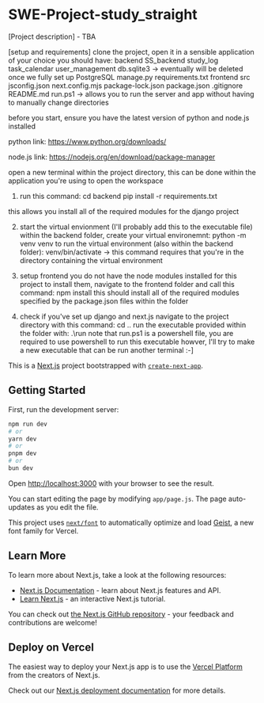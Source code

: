 # SWE-Project-study_straight

[Project description] - TBA

[setup and requirements]
clone the project, open it in a sensible application of your choice
you should have:
    backend
        SS_backend
        study_log
        task_calendar
        user_management
        db.sqlite3 -> eventually will be deleted once we fully set up PostgreSQL
        manage.py
        requirements.txt
    frontend
        src
        jsconfig.json
        next.config.mjs
        package-lock.json
        package.json
    .gitignore
    README.md
    run.ps1 -> allows you to run the server and app without having to manually change directories

before you start, ensure you have the latest version of python and node.js installed

python link: https://www.python.org/downloads/

node.js link: https://nodejs.org/en/download/package-manager

open a new terminal within the project directory, this can be done within the application you're using to open the workspace

1) run this command:
cd backend
pip install -r requirements.txt

this allows you install all of the required modules for the django project

2) start the virtual envionment (I'll probably add this to the executable file)
within the backend folder, create your virtual environemnt:
python -m venv venv
to run the virtual environment (also within the backend folder):
venv/bin/activate -> this command requires that you're in the directory containing the virtual environment

3) setup frontend
you do not have the node modules installed for this project
to install them, navigate to the frontend folder and call this command:
npm install
this should install all of the required modules specified by the package.json files within the folder

4) check if you've set up django and next.js 
navigate to the project directory with this command:
cd ..
run the executable provided within the folder with:
.\run
note that run.ps1 is a powershell file, you are required to use powershell to run this executable
howver, I'll try to make a new executable that can be run another terminal :-]





This is a [Next.js](https://nextjs.org) project bootstrapped with [`create-next-app`](https://nextjs.org/docs/app/api-reference/cli/create-next-app).

## Getting Started

First, run the development server:

```bash
npm run dev
# or
yarn dev
# or
pnpm dev
# or
bun dev
```

Open [http://localhost:3000](http://localhost:3000) with your browser to see the result.

You can start editing the page by modifying `app/page.js`. The page auto-updates as you edit the file.

This project uses [`next/font`](https://nextjs.org/docs/app/building-your-application/optimizing/fonts) to automatically optimize and load [Geist](https://vercel.com/font), a new font family for Vercel.

## Learn More

To learn more about Next.js, take a look at the following resources:

- [Next.js Documentation](https://nextjs.org/docs) - learn about Next.js features and API.
- [Learn Next.js](https://nextjs.org/learn) - an interactive Next.js tutorial.

You can check out [the Next.js GitHub repository](https://github.com/vercel/next.js) - your feedback and contributions are welcome!

## Deploy on Vercel

The easiest way to deploy your Next.js app is to use the [Vercel Platform](https://vercel.com/new?utm_medium=default-template&filter=next.js&utm_source=create-next-app&utm_campaign=create-next-app-readme) from the creators of Next.js.

Check out our [Next.js deployment documentation](https://nextjs.org/docs/app/building-your-application/deploying) for more details.

